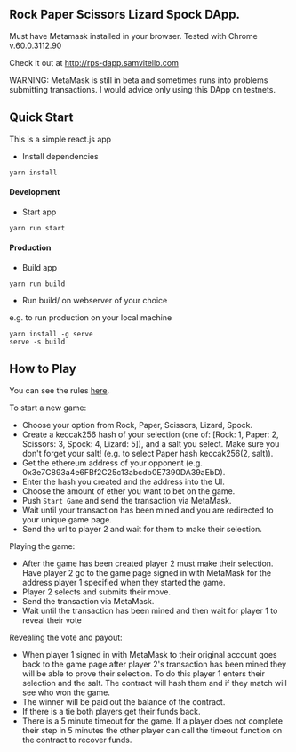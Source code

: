 ## Rock Paper Scissors Lizard Spock DApp.

Must have Metamask installed in your browser. Tested with Chrome v.60.0.3112.90

Check it out at http://rps-dapp.samvitello.com

WARNING: MetaMask is still in beta and sometimes runs into problems submitting transactions. I would advice only using this DApp on testnets.

## Quick Start

This is a simple react.js app

- Install dependencies
```
yarn install
```

#### Development
- Start app
```
yarn run start
```

#### Production
- Build app
```
yarn run build
```

- Run build/ on webserver of your choice

e.g. to run production on your local machine
```
yarn install -g serve
serve -s build
```

## How to Play

You can see the rules [here](https://en.wikipedia.org/wiki/Rock%E2%80%93paper%E2%80%93scissors#Additional_weapons).

To start a new game:
- Choose your option from Rock, Paper, Scissors, Lizard, Spock.
- Create a keccak256 hash of your selection (one of: [Rock: 1, Paper: 2, Scissors: 3, Spock: 4, Lizard: 5]), and a salt you select. Make sure you don't forget your salt! (e.g. to select Paper hash keccak256(2, salt)).
- Get the ethereum address of your opponent (e.g. 0x3e7C893a4e6FBf2C25c13abcdb0E7390DA39aEbD).
- Enter the hash you created and the address into the UI.
- Choose the amount of ether you want to bet on the game.
- Push `Start Game` and send the transaction via MetaMask.
- Wait until your transaction has been mined and you are redirected to your unique game page.
- Send the url to player 2 and wait for them to make their selection.

Playing the game:
- After the game has been created player 2 must make their selection. Have player 2 go to the game page signed in with MetaMask for the address player 1 specified when they started the game.
- Player 2 selects and submits their move.
- Send the transaction via MetaMask.
- Wait until the transaction has been mined and then wait for player 1 to reveal their vote

Revealing the vote and payout:
- When player 1 signed in with MetaMask to their original account goes back to the game page after player 2's transaction has been mined they will be able to prove their selection. To do this player 1 enters their selection and the salt. The contract will hash them and if they match will see who won the game.
- The winner will be paid out the balance of the contract.
- If there is a tie both players get their funds back.
- There is a 5 minute timeout for the game. If a player does not complete their step in 5 minutes the other player can call the timeout function on the contract to recover funds.
